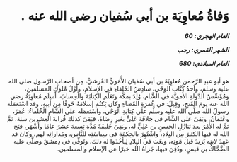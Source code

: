 <h1 dir="rtl">وَفاةُ مُعاوِيَة بن أبي سُفيان رضي الله عنه .</h1>

<h5 dir="rtl">العام الهجري:  60

الشهر القمري: رجب

العام الميلادي: 680</h5>

<p dir="rtl">هو أبو عبدِ الرَّحمن مُعاوِيَةُ بن أبي سُفيان الأُمَويُّ القُرشيُّ، مِن أصحابِ الرَّسول صلى الله عليه وسلم، وأحدُ كُتَّابِ الوَحْي، سادِسُ الخُلفاءِ في الإسلامِ، وأوَّلُ مُلوكِ المسلمين، ومُؤَسِّسُ الدَّولةِ الأُمويَّة في الشَّام، وُلِدَ بمكَّة وتَعَلَّم الكِتابَةَ والحِسابَ، أَسلَم مُعاوِيَةُ رضي الله عنه يومَ الفَتحِ، وقِيلَ: في عُمرَةِ القَضاءِ وكان يَكتُم إسلامَهُ خَوفًا مِن أَبيهِ، وقد اسْتَعمَله رسولُ الله صلَّى الله عليه وسلَّم على كِتابَةِ الوَحْي، واسْتَعمَلَه على الشَّامِ الخُلفاءُ: عُمَرُ، وعُثمانُ، وبَقِيَ على الشَّام في خِلافَة عَلِيٍّ بغَيرِ رِضاهُ، فبَقِيَ كذلك قُرابةَ العِشرين سنة، ثمَّ تَمَّ له الأَمْرُ بعدَ تَنازُلِ الحسنِ بن عَلِيٍّ له، وبَقِيَ خَليفَةً مُدَّةَ تِسعةَ عشرَ عامًا وأَشْهُر، فتَح الله له فيها الكثيرَ مِن البِلادِ، واشْتُهِرَ بالحِكمَةِ في سِياسَتِه للنَّاس، ومُداراتِه لهم، وكان قد عَهِدَ لابنِه يَزيدَ قبلَ مَوتِه، وبعَث في البِلادِ لِيأخُذوا له ذلك، وتُوفِّي في دِمشقَ وصلَّى عليه الضَّحَّاكُ بن قيسٍ، ودُفِنَ فيها، جَزاهُ الله خيرًا عن الإسلام والمسلمين.</p></br>
